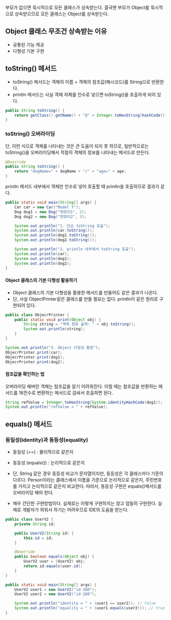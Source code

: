 부모가 없으면 묵시적으로 모든 클래스가 상속받는다. 결국엔 부모가 Object를 묵시적으로 상속받으므로 모든 클래스는 Object를 상속받는다.

## Object 클래스 무조건 상속받는 이유

- 공통된 기능 제공
- 다형성 기본 구현

## toString() 메서드

- toString() 메서드는 객체의 이름 + 객체의 참조값(해시코드)를 String으로 반환한다.
- println 메서드는 사실 객체 자체를 인수로 넣으면 toString()을 호출하게 되어 있다.

```java
public String toString() {
    return getClass().getName() + "@" + Integer.toHexString(hashCode());
}
```

### toString() 오버라이딩

단, 이런 식으로 객체를 나타내는 것은 큰 도움이 되지 못 하므로, 일반적으로는 toString()을 오버라이딩해서 적절히 객체의 정보를 나타내는 메서드로 만든다.

```java
@Override
public String toString() {
    return "dogName=" + dogName + "/" + "age=" + age;
}
```

println 메서드 내부에서 객체만 인수로 넣어 호출할 때 println을 호출하므로 결과가 같다.

```java
public static void main(String[] args) {
    Car car = new Car("Model Y");
    Dog dog1 = new Dog("멍멍이1", 2);
    Dog dog2 = new Dog("멍멍이2", 3);

    System.out.println("1. 단순 toString 호출");
    System.out.println(car.toString());
    System.out.println(dog1.toString());
    System.out.println(dog2.toString());

    System.out.println("2. println 내부에서 toString 호출");
    System.out.println(car);
    System.out.println(dog1);
    System.out.println(dog2);
}
```

#### Object 클래스의 기본 다형성 활용하기 

- Object 클래스의 기본 다형성을 활용한 메서드를 만들어도 같은 결과가 나온다.
- 단, 사실 ObjectPrinter같은 클래스를 만들 필요는 없다. println이 같은 원리로 구현되어 있다.

```java
public class ObjecrPrinter {
    public static void print(Object obj) {
        String string = "객체 정보 출력: " + obj.toString();
        System.out.println(string);
    }
}
```

```java
System.out.println("3. Object 다형성 활용");
ObjecrPrinter.print(car);
ObjecrPrinter.print(dog1);
ObjecrPrinter.print(dog2);
```

#### 참조값을 확인하는 법

오버라이딩 해버린 객체는 참조값을 알기 어려워진다. 이럴 때는 참조값을 반환하는 메서드를 16진수로 변환하는 메서드로 감싸서 호출하면 된다.

```java
String refValue = Integer.toHexString(System.identityHashCode(dog1));
System.out.println("refValue = " + refValue);
```

## equals() 메서드

### 동일성(identity)과 동등성(equality)

- 동일성 (==) : 물리적으로 같은지
- 동등성 (equals()) : 논리적으로 같은지

- 단, String 같은 경우 동등성 비교가 문자열이지만, 동등성은 각 클래스마다 기준이 다르다. Person이라는 클래스에서 이름을 기준으로 논리적으로 같은지, 주민번호를 가지고 논리적으로 같은지 비교한다. 따라서, 동등성 구현은 equals()메서드를 오버라이딩 해야 한다.
- 매우 간단한 구현방법이다. 실제로는 이렇게 구현하지는 않고 엄밀히 구현한다. 실제로 개발자가 외워서 하기는 어려우므로 IDE의 도움을 받는다.

```java
public class UserV2 {
    private String id;

    public UserV2(String id) {
        this.id = id;
    }

    @Override
    public boolean equals(Object obj) {
        UserV2 user = (UserV2) obj;
        return id.equals(user.id);
    }
}
```

```java
public static void main(String[] args) {
    UserV2 user1 = new UserV2("id-100");
    UserV2 user2 = new UserV2("id-100");

    System.out.println("identity = " + (user1 == user2)); // false
    System.out.println("equality = " + (user1.equals(user2))); // true
}
```
